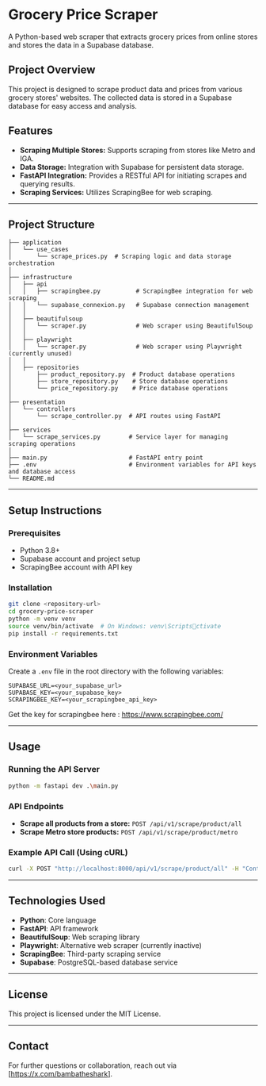 # Grocery Price Scraper

A Python-based web scraper that extracts grocery prices from online stores and stores the data in a Supabase database.

## Project Overview

This project is designed to scrape product data and prices from various grocery stores' websites. The collected data is stored in a Supabase database for easy access and analysis.

## Features

- **Scraping Multiple Stores:** Supports scraping from stores like Metro and IGA.
- **Data Storage:** Integration with Supabase for persistent data storage.
- **FastAPI Integration:** Provides a RESTful API for initiating scrapes and querying results.
- **Scraping Services:** Utilizes ScrapingBee for web scraping.

---

## Project Structure

```
├── application
│   └── use_cases
│       └── scrape_prices.py  # Scraping logic and data storage orchestration
│
├── infrastructure
│   ├── api
│   │   ├── scrapingbee.py          # ScrapingBee integration for web scraping
│   │   └── supabase_connexion.py   # Supabase connection management
│   │
│   ├── beautifulsoup
│   │   └── scraper.py              # Web scraper using BeautifulSoup
│   │
│   ├── playwright
│   │   └── scraper.py              # Web scraper using Playwright (currently unused)
│   │
│   ├── repositories
│       ├── product_repository.py  # Product database operations
│       ├── store_repository.py    # Store database operations
│       └── price_repository.py    # Price database operations
│
├── presentation
│   └── controllers
│       └── scrape_controller.py  # API routes using FastAPI
│
├── services
│   └── scrape_services.py        # Service layer for managing scraping operations
│
├── main.py                       # FastAPI entry point
├── .env                          # Environment variables for API keys and database access
└── README.md
```

---

## Setup Instructions

### Prerequisites
- Python 3.8+
- Supabase account and project setup
- ScrapingBee account with API key

### Installation
```bash
git clone <repository-url>
cd grocery-price-scraper
python -m venv venv
source venv/bin/activate  # On Windows: venv\Scriptsctivate
pip install -r requirements.txt
```

### Environment Variables
Create a `.env` file in the root directory with the following variables:

```plaintext
SUPABASE_URL=<your_supabase_url>
SUPABASE_KEY=<your_supabase_key>
SCRAPINGBEE_KEY=<your_scrapingbee_api_key>
```

Get the key for scrapingbee here : https://www.scrapingbee.com/

---

## Usage

### Running the API Server
```bash
python -m fastapi dev .\main.py
```

### API Endpoints
- **Scrape all products from a store:** `POST /api/v1/scrape/product/all`
- **Scrape Metro store products:** `POST /api/v1/scrape/product/metro`

### Example API Call (Using cURL)
```bash
curl -X POST "http://localhost:8000/api/v1/scrape/product/all" -H "Content-Type: application/json" -d '{"product_name": "banana", "store_name": "metro", "number_of_page": 2}'
```

---

## Technologies Used
- **Python**: Core language
- **FastAPI**: API framework
- **BeautifulSoup**: Web scraping library
- **Playwright**: Alternative web scraper (currently inactive)
- **ScrapingBee**: Third-party scraping service
- **Supabase**: PostgreSQL-based database service

---

## License
This project is licensed under the MIT License.

---

## Contact
For further questions or collaboration, reach out via [https://x.com/bambatheshark].

